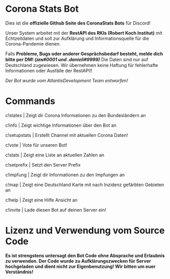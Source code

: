 # Corona Stats Bot
Dies ist die **offizielle Github Seite des CoronaStats Bots** für Discord!

Unser System arbeitet mit der **RestAPI des RKIs (Robert Koch Institut)** mit Echtzeitdaten und soll zur Aufklärung und Informationsquelle für die Corona-Pandemie dienen.

Falls **Probleme, Bugs oder anderer Gesprächsbedarf besteht, melde dich bitte per DM! _(ᴢᴇɴ#0001 und .danieli#9999)_**
Die Daten sind nur auf Deutschland zugewiesen. Wir übernehmen keine Haftung für fehlerhafte Informationen oder Ausfälle der RestAPI!!

_Der Bot wurde vom AtlantisDevelopment Team entworfen!_

# Commands
c!states | Zeigt dir Corona Informationen zu den Bundesländern an

c!info | Zeigt wichtige Informationen über den Bot an

c!setupstats | Erstellt Channel mit aktuellen Corona Daten!

c!vote | Vote für unseren Bot!

c!stats | Zeigt eine Liste an aktuellen Zahlen an

c!setprefix | Setzt den Server Prefix

c!impfung | Zeigt dir Informationen zu den Impfungen an

c!map | Zeigt eine Deutschland Karte mit nach Inzidenz gefärbten Gebieten an

c!help | Zeigt eine Hilfe Ansicht an

c!invite | Lade diesen Bot auf deinen Server ein!


# Lizenz und Verwendung vom Source Code
**Es ist strengstens untersagt den Bot Code ohne Absprache und Erlaubnis zu verwenden. Der Code wurde zu Aufklärungszwecken für Server hochgeladen und dient nicht zur Eigenbenutzung!
Wir bitten um euer Verständnis!**
